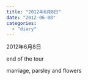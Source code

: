 ```yaml
---
title: "2012年6月8日"
date: "2012-06-08"
categories: 
  - "diary"
---
```


2012年6月8日

end of the tour

marriage, parsley and flowers
